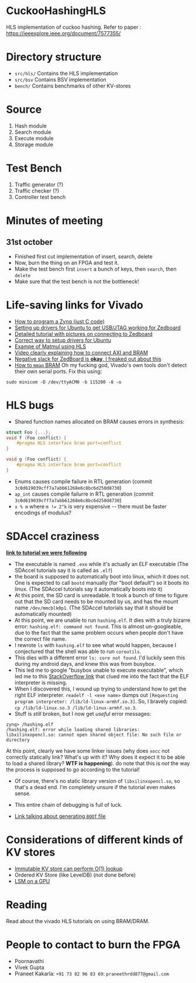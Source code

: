 
# CuckooHashingHLS
HLS implementation of cuckoo hashing. Refer to paper : https://ieeexplore.ieee.org/document/7577355/

# Directory structure
- `src/hls/`  Contains the HLS implementation
- `src/bsv` Contains BSV implementation
- `bench/` Contains benchmarks of other KV-stores

# Source
1. Hash module
2. Search module
3. Execute module
4. Storage module

# Test Bench
1. Traffic generator (?)
2. Traffic checker (?)
3. Controller test bench


# Minutes of meeting

## 31st october
- Finished first cut implementation of insert, search, delete
- Now, burn the thing on an FPGA and test it.
- Make the test bench first `insert` a bunch of keys, then `search`, then `delete`
- Make sure that the test bench is not the bottleneck!


# Life-saving links for Vivado
- [How to program a Zynq (just C code)](http://blog.dev-flow.com/en/8-first-use-of-the-zynq-7000-processor-system-on-a-zynq/)
- [Setting up drivers for Ubuntu to get USB/JTAG working for Zedboard](http://svenand.blogdrives.com/archive/172.html#.VNTZqmjF-Sp)
- [Detailed tutorial with pictures on connecting to Zedboard](https://www.avnet.com/opasdata/d120001/medias/docus/3/SILICA_Xilinx_Zynq_ZedBoard_Vivado_Workshop_ver1.0.pdf)
- [Correct way to setup drivers for Ubuntu](https://www.xilinx.com/support/answers/66440.html)
- [Exampe of Matmul using HLS](https://www.xilinx.com/support/documentation/application_notes/xapp1170-zynq-hls.pdf)
- [Video clearly explaining how to connect AXI and BRAM](https://www.youtube.com/watch?v=BUVbKonhc2w)
- [Negative slack for ZedBoard is **okay**, I freaked out about this](https://forums.xilinx.com/t5/Design-Entry/2017-2-PSU-1-critical-warning-with-basic-Zynq-design-on-DDR/td-p/789339)
- [How to `mmap` BRAM](https://forums.xilinx.com/t5/AXI-Infrastructure/Accessing-BRAM-through-PS-and-PL/td-p/894449)
Oh my fucking god, Vivado's own tools don't detect their own serial
ports. Fix this using:

```
sudo minicom -D /dev/ttyACM0 -b 115200 -8 -o
```

# HLS bugs
- Shared function names allocated on BRAM causes errors in synthesis:
```cpp
struct Foo {...};
void f (Foo conflict) {
    #pragma HLS interface bram port=conflict
}

void g (Foo conflict) {
    #pragma HLS interface bram port=conflict
}
```

- Enums causes compile failure in RTL generation  (commit `3c0d619039cff7a7abb61268e6c8bc6d250d8730`)
- `ap_int` causes compile failurre in RTL generation (commit `3c0d619039cff7a7abb61268e6c8bc6d250d8730`)
- `x % m` where `m != 2^k` is very expensive -- there must be faster encodings of modulus?


# SDAccel craziness
**[link to tutorial we were following](https://www.xilinx.com/support/documentation/sw_manuals/xilinx2017_1/ug1028-sdsoc-intro-tutorial.pdf)**
- The executable is named `.exe` while it's actually an ELF executable (The SDAccel tutorials say it is called as `.elf`)
- the board is supposed to automatically boot into linux, which it does not. One is expected to call `bootd` manually (for "boot default") so it boots ito linux. (The SDAccel tutorials say it automatically boots into it)
- At this point, the SD card is unreadable. It took a bunch of time to figure out that the SD card needs to be mounted by us, and has the mount name `/dev/mmcblk0p1`. (The SDAccel tutorials say that it should be automatically mounted)
- At this point, we are unable to run `hashing.elf`. It dies with a truly bizarre error: `hashing.elf: command not found`. This is almost un-googleable, due to the fact that the same problem occurs when people don't have the correct file name.
- I rewrote `ls` with `hashing.elf` to see what would happen, because I conjectured that the shell was able to run `coreutils`. 
- This dies with a different error `ls: core not found`. I'd luckily seen this during my android days, and knew this was from busybox.
- This led me to google "busybox unable to execute executable", which led me to this [StackOverflow link](https://stackoverflow.com/questions/1562071/how-can-i-find-which-elf-dependency-is-not-fulfilled) that clued me into the fact that the ELF interpreter is missing.
- When I discovered this, I wound up trying to understand how to get the right ELF interpreter. `readelf -l <exe name>` dumps out `[Requesting program interpreter: /lib/ld-linux-armhf.so.3]`. So, I bravely copied: `cp /lib/ld-linux.so.3 /lib/ld-linux-armhf.so.3`.
- Stuff is *still* broken, but I now get *useful* error messages:
```
zynq> /hashing.elf 
/hashing.elf: error while loading shared libraries: libxilinxopencl.so: cannot open shared object file: No such file or directory
```
At this point, clearly we have some linker issues (why does `xocc` not correctly statically link? What's up with it? Why does it expect it to be able to load a shared library? **WTF is happening**). do note that this is _not_ the way the process
is supposed to go according to the tutorial!  
- Of course, there's no static library version of `libxilinxopencl.so`, so that's a dead end. I'm completely unsure if the tutorial even makes sense. 
- This entire chain of debugging is full of luck.

- [Link talking about generating `BOOT` file](https://www.xilinx.com/html_docs/xilinx2018_2/sdsoc_doc/compiling-and-running-applications-on-arm-processor-hjy1504034381720.html)

# Considerations of different kinds of KV stores

- [Immutable KV store can perform O(1) lookup](https://discodb.readthedocs.io/en/latest/)
- Ordered KV Store (like LevelDB) (not done before)
- [LSM on a GPU](https://arxiv.org/abs/1707.05354)

# Reading
Read about the vivado HLS tutorials on using BRAM/DRAM.


# People to contact to burn the FPGA
- Poornavathi
- Vivek Gupta
- Praneet Kakarla: `+91 73 82 96 83 69`: `praneethrdd877@gmail.com`
